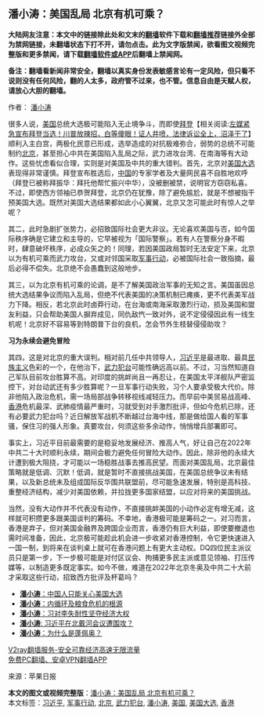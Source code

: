  <h2>潘小涛：美国乱局 北京有机可乘？</h2> <p class="notice"><b>大陆网友注意：本文中的链接除此处和文末的<a href="https://github.com/bannedbook/fanqiang" >翻墙</a>软件下载和<a href="https://github.com/killgcd/justmysocks/blob/master/README.md">翻墙推荐</a>链接外全部为禁网链接，未翻墙状态下打不开，请勿点击。此为文字版禁闻，欲看图文视频完整版和更多禁闻，请下载<a href="https://github.com/bannedbook/fanqiang">翻墙软件或APP</a>后翻墙上禁闻网。</p><p>备注：翻墙看新闻非常安全，翻墙以真实身份发表敏感言论有一定风险，但只看不说则没有任何风险，翻的人太多，政府管不过来，也不管。信息自由是天赋人权，请放心大胆的翻墙。</b></p>  <div class="entry"> <p>作者： <a href="https://www.bannedbook.org/bnews/tag/%E6%BD%98%E5%B0%8F%E6%B6%9B/" class="st_tag internal_tag" rel="tag" title="标签 潘小涛 下的日志">潘小涛</a></p> <p>很多人说，<a href="https://www.bannedbook.org/bnews/tag/%e7%be%8e%e5%9b%bd/" class="st_tag internal_tag" rel="tag" title="标签 美国 下的日志">美国</a>总统大选极可能陷入无止境争斗，而即使<span class='wp_keywordlink'><a href="https://www.bannedbook.org/bnews/comments/20201018/1415809.html" title="“硬盘门”再爆：拿中共华信10％股的“大人物”正是拜登" target="_blank">拜登</a></span>【相关阅读:<a href='https://www.bannedbook.org/bnews/bannedvideo/20201108/1427782.html' target='_blank'>左媒紧急宣布拜登当选！川普放辣招，白等傻眼！证人井喷，法律诉讼全上，沼泽干了</a>】顺利入主白宫，两极化民意已形成，选举造成的对抗极难弥合，弱势的总统不可能制约<a href="https://www.bannedbook.org/bnews/tag/%e5%8c%97%e4%ba%ac/" class="st_tag internal_tag" rel="tag" title="标签 北京 下的日志">北京</a>，甚至担心中共在美国陷入乱局之际，武力进攻台湾、在南海等有大动作。这些忧虑看似合理，实则是对美国及中共的重大错判。首先，北京对<a href="https://www.bannedbook.org/bnews/tag/%e7%be%8e%e5%9b%bd%e5%a4%a7%e9%80%89/" class="st_tag internal_tag" rel="tag" title="标签 美国大选 下的日志">美国大选</a>表现得非常谨慎。拜登宣布胜选后，<span class='wp_keywordlink_affiliate'><a href="https://www.bannedbook.org/" title="中国" target="_blank">中国</a></span>的专家学者及大量网民喜不自胜地欢呼（拜登已被称拜振华：拜托他帮忙振兴中华），没被删被禁，说明官方窃窃私喜。不过，即使西方领袖已恭贺拜登，北京仍在犹豫，除了避免尴尬，就是不想被指干预美国大选。既然对美国大选结果都如此小心翼翼，北京又怎可能此时有惊人之举呢？</p>  <p></p> <p>其二，此时急剧扩张势力，必招致国际社会更大非议。无论喜欢美国与否，如今国际秩序确是它建立和主导的，它早被视为「国际警察」。若有人在警察分身不暇时，肆意破坏秩序，必成众矢之的！同理，若因美国政局暂时无法安定下来，北京以为有机可乘而武力攻台，又或对邻国采取<a href="https://www.bannedbook.org/bnews/tag/%E5%86%9B%E4%BA%8B%E8%A1%8C%E5%8A%A8/" class="st_tag internal_tag" rel="tag" title="标签 军事行动 下的日志">军事行动</a>，必被国际社会一致指摘，最后必得不偿失。北京绝不会愚蠢到这般地步。</p>  <p>其三，以为北京有机可乘的论调，是不了解美国政治军事的无知之言。美国虽因总统大选结果争议而陷入乱局，但绝不代表美国的决策机制已瘫痪，更不代表美军战力下降。相反，若北京此时卤莽行动，在台海或南海采取激烈行动，损及美国和盟友利益，只会帮助美国人摒弃成见，同仇敌忾一致对外，说不定侵侵因此有一线生机呢！北京好不容易等到特朗普下台的良机，怎会节外生枝替侵侵助攻？</p> <p><strong>习为永续会避免冒险</strong></p>  <p>其四，这是对北京的重大误判。相对前几任中共领导人，<a href="https://www.bannedbook.org/bnews/tag/%e4%b9%a0%e8%bf%91%e5%b9%b3/" class="st_tag internal_tag" rel="tag" title="标签 习近平 下的日志">习近平</a>是最进取、最具<span class='wp_keywordlink'><a href="https://www.bannedbook.org/forum11/topic333.html" title="禁片：民族主义和三座大山" target="_blank">民族主义</a></span>色彩的一个，在他治下，<a href="https://www.bannedbook.org/bnews/tag/%E6%AD%A6%E5%8A%9B%E7%8A%AF%E5%8F%B0/" class="st_tag internal_tag" rel="tag" title="标签 武力犯台 下的日志">武力犯台</a>可能性确远高以前。不过，习当然知道自己军队目前攻台胜算不高。对印度的挑衅尚且一再忍让，在美国太平洋舰队严密监控下，对台动武还有多少胜算呢？一旦军事行动失败，习个人要承受极大代价。除非他陷入政治危机，需一场局部战争转移视线减轻压力。而早前中美贸易战高峰、<a href="https://www.bannedbook.org/bnews/tag/%e9%a6%99%e6%b8%af/" class="st_tag internal_tag" rel="tag" title="标签 香港 下的日志">香港</a>危机最深、武肺疫情最严重时，习就受到对手激烈批评，但如今危机已除，还有必要武力犯台吗？近日解放军战机不断越过台海中线，那是做给国人看的军事骚，保住习的强人形象。真要攻台，何须这些多余动作，悄悄增兵部署即可。</p> <p>事实上，习近平目前最需要的是稳妥地发展经济、推高人气，好让自己在2022年中共二十大时顺利永续，期间会极力避免任何冒险大动作。因此，除非他的永续大计遭到极大阻挠，才可能以一场稳胜战事去推高民望。而面对美国乱局，北京最佳策略就是低调、沉默！低调，就是暂时不直接挑战美国，在美国总统争议未有结果，以及新总统未及组成国际反华围共联盟前，尽可能急速发展，特别是高科技、重整经济结构，减少对美国依赖，并拉拢更多国家结盟，以应对将来的美国挑战。</p>  <p>当然，没有大动作并不代表没有动作，不直接挑衅美国的小动作必定有增无减，这样就可积攒更多跟美国谈判的筹码。不幸地，香港极可能是筹码之一。对习而言，香港是弃子，但对美国金融界及跨国企业而言，香港仍有巨大利益，即使要撤退也需时间准备，因此，北京极可能趁此机会进一步收紧对香港控制，令它更快速进入一国一制，到将来在谈判桌上就可在香港问题上有更大主动权。DQ四位民主派议员只是第一步，下一步极可能是对付区议会、拘捕更多民主派或意见领袖、打压传媒等，以制造更多既定事实。如今不做，难道在2022年北京冬奥及中共二十大前才采取这些行动，招致西方批评及杯葛吗？</p> <ul class='op-related-articles' title='相关阅读'> <li><a href='https://www.bannedbook.org/bnews/comments/20201107/1427226.html' target='_blank'><b>潘小涛</b>：中国人只能关心美国大选</a></li> <li><a href='https://www.bannedbook.org/bnews/comments/20200912/1394950.html' target='_blank'><b>潘小涛</b>：内循环及粮食危机的根源</a></li> <li><a href='https://www.bannedbook.org/bnews/comments/20200829/1387537.html' target='_blank'><b>潘小涛</b>：习对李失耐性坚夺经济大权</a></li> <li><a href='https://www.bannedbook.org/bnews/comments/20200822/1383866.html' target='_blank'><b>潘小涛</b>: 习近平在北戴河会议遭围攻？</a></li> <li><a href='https://www.bannedbook.org/bnews/comments/20200801/1372993.html' target='_blank'><b>潘小涛</b>：为什么是蓬佩奥？</a></li> </ul> <p class="texttj"> <a href="https://www.bannedbook.org/forum23/topic22702.html" target="_blank">V2ray翻墙服务-安全可靠经济高速无限流量</a><br/> <a href="https://github.com/bannedbook/fanqiang/wiki/%E7%A6%81%E9%97%BB%E7%BD%91%E5%AE%89%E5%8D%93%E7%BF%BB%E5%A2%99%E6%96%B0%E9%97%BBAPP" target="_blank">免费PC翻墙、安卓VPN翻墙APP</a></p><p> 来源：苹果日报 </p><a name='sharetosocial'></a>       <div><b>本文的图文或视频完整版</b>：<a href='https://www.bannedbook.org/bnews/comments/20201114/1430854.html'>潘小涛：美国乱局 北京有机可乘？</a></div>  </div><!--END ENTRY--> <div class="postfooter"> <div>本文标签：<a href="https://www.bannedbook.org/bnews/tag/%e4%b9%a0%e8%bf%91%e5%b9%b3/" rel="tag">习近平</a>, <a href="https://www.bannedbook.org/bnews/tag/%E5%86%9B%E4%BA%8B%E8%A1%8C%E5%8A%A8/" rel="tag">军事行动</a>, <a href="https://www.bannedbook.org/bnews/tag/%e5%8c%97%e4%ba%ac/" rel="tag">北京</a>, <a href="https://www.bannedbook.org/bnews/tag/%E6%AD%A6%E5%8A%9B%E7%8A%AF%E5%8F%B0/" rel="tag">武力犯台</a>, <a href="https://www.bannedbook.org/bnews/tag/%E6%BD%98%E5%B0%8F%E6%B6%9B/" rel="tag">潘小涛</a>, <a href="https://www.bannedbook.org/bnews/tag/%e7%be%8e%e5%9b%bd/" rel="tag">美国</a>, <a href="https://www.bannedbook.org/bnews/tag/%e7%be%8e%e5%9b%bd%e5%a4%a7%e9%80%89/" rel="tag">美国大选</a>, <a href="https://www.bannedbook.org/bnews/tag/%e9%a6%99%e6%b8%af/" rel="tag">香港</a></div>  </div><!--END POSTFOOTER--> 